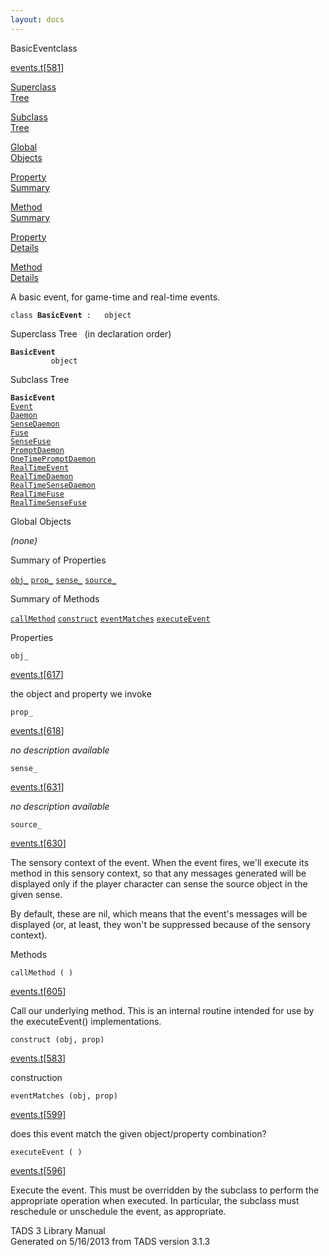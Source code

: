 ```yaml
---
layout: docs
---
```

<span class="title">BasicEvent</span><span class="type">class</span>

[events.t](../file/events.t.html)\[[581](../source/events.t.html#581)\]

[Superclass  
Tree](#_SuperClassTree_)

[Subclass  
Tree](#_SubClassTree_)

[Global  
Objects](#_ObjectSummary_)

[Property  
Summary](#_PropSummary_)

[Method  
Summary](#_MethodSummary_)

[Property  
Details](#_Properties_)

[Method  
Details](#_Methods_)



A basic event, for game-time and real-time events.

`class `**`BasicEvent`**` :   object`



<span id="_SuperClassTree_"></span>



<span class="hdln">Superclass Tree</span>   (in declaration order)



**`BasicEvent`**  
`         object`  
<span id="_SubClassTree_"></span>



<span class="hdln">Subclass Tree</span>  



**`BasicEvent`**  
[`Event`](../object/Event.html)  
[`Daemon`](../object/Daemon.html)  
[`SenseDaemon`](../object/SenseDaemon.html)  
[`Fuse`](../object/Fuse.html)  
[`SenseFuse`](../object/SenseFuse.html)  
[`PromptDaemon`](../object/PromptDaemon.html)  
[`OneTimePromptDaemon`](../object/OneTimePromptDaemon.html)  
[`RealTimeEvent`](../object/RealTimeEvent.html)  
[`RealTimeDaemon`](../object/RealTimeDaemon.html)  
[`RealTimeSenseDaemon`](../object/RealTimeSenseDaemon.html)  
[`RealTimeFuse`](../object/RealTimeFuse.html)  
[`RealTimeSenseFuse`](../object/RealTimeSenseFuse.html)  
<span id="_ObjectSummary_"></span>



<span class="hdln">Global Objects</span>  



*(none)* <span id="_PropSummary_"></span>



<span class="hdln">Summary of Properties</span>  



[`obj_`](#obj_) [`prop_`](#prop_) [`sense_`](#sense_) [`source_`](#source_)

<span id="_MethodSummary_"></span>



<span class="hdln">Summary of Methods</span>  



[`callMethod`](#callMethod) [`construct`](#construct) [`eventMatches`](#eventMatches) [`executeEvent`](#executeEvent)

<span id="_Properties_"></span>



<span class="hdln">Properties</span>  



<span id="obj_"></span>

`obj_`

[events.t](../file/events.t.html)\[[617](../source/events.t.html#617)\]



the object and property we invoke



<span id="prop_"></span>

`prop_`

[events.t](../file/events.t.html)\[[618](../source/events.t.html#618)\]



*no description available*



<span id="sense_"></span>

`sense_`

[events.t](../file/events.t.html)\[[631](../source/events.t.html#631)\]



*no description available*



<span id="source_"></span>

`source_`

[events.t](../file/events.t.html)\[[630](../source/events.t.html#630)\]



The sensory context of the event. When the event fires, we'll execute
its method in this sensory context, so that any messages generated will
be displayed only if the player character can sense the source object in
the given sense.

By default, these are nil, which means that the event's messages will be
displayed (or, at least, they won't be suppressed because of the sensory
context).



<span id="_Methods_"></span>



<span class="hdln">Methods</span>  



<span id="callMethod"></span>

`callMethod ( )`

[events.t](../file/events.t.html)\[[605](../source/events.t.html#605)\]



Call our underlying method. This is an internal routine intended for use
by the executeEvent() implementations.



<span id="construct"></span>

`construct (obj, prop)`

[events.t](../file/events.t.html)\[[583](../source/events.t.html#583)\]



construction



<span id="eventMatches"></span>

`eventMatches (obj, prop)`

[events.t](../file/events.t.html)\[[599](../source/events.t.html#599)\]



does this event match the given object/property combination?



<span id="executeEvent"></span>

`executeEvent ( )`

[events.t](../file/events.t.html)\[[596](../source/events.t.html#596)\]



Execute the event. This must be overridden by the subclass to perform
the appropriate operation when executed. In particular, the subclass
must reschedule or unschedule the event, as appropriate.





TADS 3 Library Manual  
Generated on 5/16/2013 from TADS version 3.1.3


